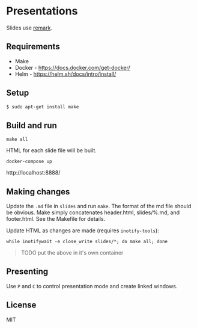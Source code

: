 # Presentations

Slides use [remark](https://remarkjs.com/#1). 


## Requirements

* Make
* Docker - https://docs.docker.com/get-docker/
* Helm - https://helm.sh/docs/intro/install/

## Setup

```bash
$ sudo apt-get install make
```

## Build and run

```
make all
```

HTML for each slide file will be built.

```
docker-compose up
```

http://localhost:8888/

## Making changes

Update the `.md` file in `slides` and run `make`.
The format of the md file should be obvious. Make simply concatenates header.html, slides/%.md, and footer.html.
See the Makefile for details.

Update HTML as changes are made (requires `inotify-tools`):
```
while inotifywait -e close_write slides/*; do make all; done
```

> TODO put the above in it's own container

## Presenting

Use `P` and `C` to control presentation mode and create linked windows.

## License

MIT
